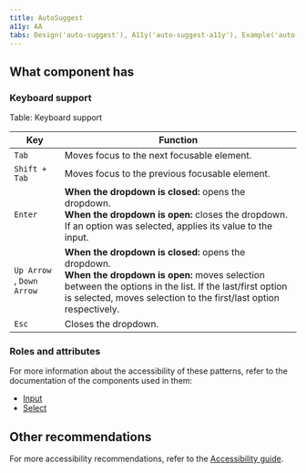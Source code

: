 ```yaml
---
title: AutoSuggest
a11y: AA
tabs: Design('auto-suggest'), A11y('auto-suggest-a11y'), Example('auto-suggest-code')
---
```


## What component has

### Keyboard support

Table: Keyboard support

| Key                            | Function                                                       |
| ------------------------------ | -------------------------------------------------------------- |
| `Tab` | Moves focus to the next focusable element.                                             |
| `Shift + Tab` | Moves focus to the previous focusable element.                                 |
| `Enter` | **When the dropdown is closed:** opens the dropdown. <br>**When the dropdown is open:** closes the dropdown. If an option was selected, applies its value to the input.  |
| `Up Arrow` , <nobr>`Down Arrow`</nobr> | **When the dropdown is closed:** opens the dropdown. <br>**When the dropdown is open:** moves selection between the options in the list. If the last/first option is selected, moves selection to the first/last option respectively. |
| `Esc` | Closes the dropdown. |

### Roles and attributes

For more information about the accessibility of these patterns, refer to the documentation of the components used in them:

* [Input](/components/input/input-a11y)
* [Select](/components/select/select-a11y)
<!-- * [Keyboard support for popper](/core-principles/a11y/a11y-keyboard#keyboard-support-for-popper) -->

## Other recommendations

For more accessibility recommendations, refer to the [Accessibility guide](/core-principles/a11y/a11y).

<!--@include: ./auto-suggest-a11y-report.md-->

